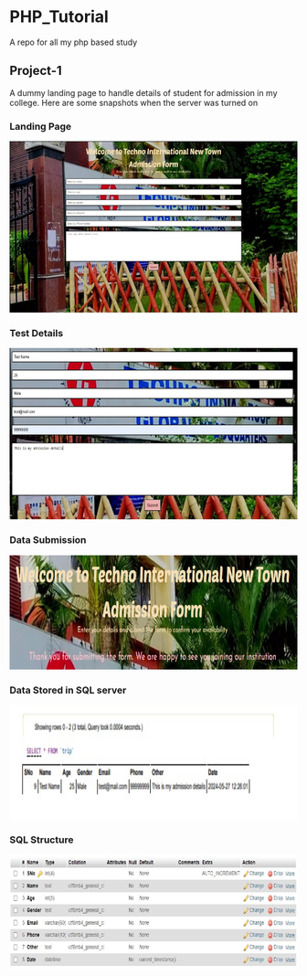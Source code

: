 ﻿# PHP_Tutorial

 A repo for all my php based study


## Project-1
A dummy landing page to handle details of student for admission in my college.
Here are some snapshots when the server was turned on

### Landing Page
<img src = "https://github.com/omkarjha/PHP_Tutorial/blob/main/Assets/Landing%20Page.jpg" width=600 height=300> 

### Test Details
<img src = "https://github.com/omkarjha/PHP_Tutorial/blob/main/Assets/Details.jpg" width = 600 height = 300>

### Data Submission
<img src = "https://github.com/omkarjha/PHP_Tutorial/blob/main/Assets/Submission.jpg" width = 600 height = 200>

### Data Stored in SQL server
<img src = "https://github.com/omkarjha/PHP_Tutorial/blob/main/Assets/Data%20Stored.jpg" width = 600 height = 200>

### SQL Structure
<img src = "https://github.com/omkarjha/PHP_Tutorial/blob/main/Assets/SQL%20Structure.jpg" width = 600 height = 200>
